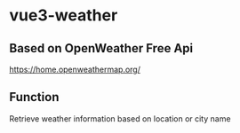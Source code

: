 # vue3-weather

## Based on OpenWeather Free Api
https://home.openweathermap.org/

## Function
Retrieve weather information based on location or city name
